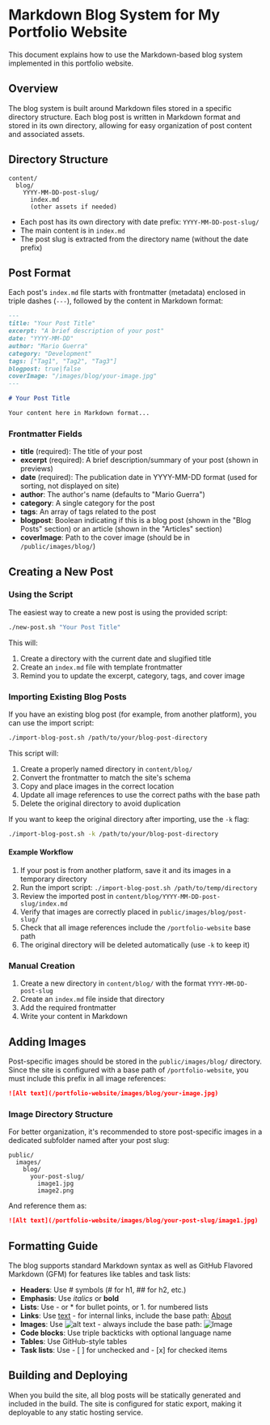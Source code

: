 # Markdown Blog System for My Portfolio Website

This document explains how to use the Markdown-based blog system implemented in this portfolio website.

## Overview

The blog system is built around Markdown files stored in a specific directory structure. Each blog post is written in Markdown format and stored in its own directory, allowing for easy organization of post content and associated assets.

## Directory Structure

```
content/
  blog/
    YYYY-MM-DD-post-slug/
      index.md
      (other assets if needed)
```

- Each post has its own directory with date prefix: `YYYY-MM-DD-post-slug/`
- The main content is in `index.md`
- The post slug is extracted from the directory name (without the date prefix)

## Post Format

Each post's `index.md` file starts with frontmatter (metadata) enclosed in triple dashes (`---`), followed by the content in Markdown format:

```markdown
---
title: "Your Post Title"
excerpt: "A brief description of your post"
date: "YYYY-MM-DD"
author: "Mario Guerra"
category: "Development"
tags: ["Tag1", "Tag2", "Tag3"]
blogpost: true|false
coverImage: "/images/blog/your-image.jpg"
---

# Your Post Title

Your content here in Markdown format...
```

### Frontmatter Fields

- **title** (required): The title of your post
- **excerpt** (required): A brief description/summary of your post (shown in previews)
- **date** (required): The publication date in YYYY-MM-DD format (used for sorting, not displayed on site)
- **author**: The author's name (defaults to "Mario Guerra")
- **category**: A single category for the post
- **tags**: An array of tags related to the post
- **blogpost**: Boolean indicating if this is a blog post (shown in the "Blog Posts" section) or an article (shown in the "Articles" section)
- **coverImage**: Path to the cover image (should be in `/public/images/blog/`)

## Creating a New Post

### Using the Script

The easiest way to create a new post is using the provided script:

```bash
./new-post.sh "Your Post Title"
```

This will:
1. Create a directory with the current date and slugified title
2. Create an `index.md` file with template frontmatter
3. Remind you to update the excerpt, category, tags, and cover image

### Importing Existing Blog Posts

If you have an existing blog post (for example, from another platform), you can use the import script:

```bash
./import-blog-post.sh /path/to/your/blog-post-directory
```

This script will:
1. Create a properly named directory in `content/blog/`
2. Convert the frontmatter to match the site's schema
3. Copy and place images in the correct location
4. Update all image references to use the correct paths with the base path
5. Delete the original directory to avoid duplication

If you want to keep the original directory after importing, use the `-k` flag:

```bash
./import-blog-post.sh -k /path/to/your/blog-post-directory
```

#### Example Workflow

1. If your post is from another platform, save it and its images in a temporary directory
2. Run the import script: `./import-blog-post.sh /path/to/temp/directory`
3. Review the imported post in `content/blog/YYYY-MM-DD-post-slug/index.md`
4. Verify that images are correctly placed in `public/images/blog/post-slug/`
5. Check that all image references include the `/portfolio-website` base path
6. The original directory will be deleted automatically (use `-k` to keep it)

### Manual Creation

1. Create a new directory in `content/blog/` with the format `YYYY-MM-DD-post-slug`
2. Create an `index.md` file inside that directory
3. Add the required frontmatter
4. Write your content in Markdown

## Adding Images

Post-specific images should be stored in the `public/images/blog/` directory. Since the site is configured with a base path of `/portfolio-website`, you must include this prefix in all image references:

```markdown
![Alt text](/portfolio-website/images/blog/your-image.jpg)
```

### Image Directory Structure

For better organization, it's recommended to store post-specific images in a dedicated subfolder named after your post slug:

```
public/
  images/
    blog/
      your-post-slug/
        image1.jpg
        image2.png
```

And reference them as:

```markdown
![Alt text](/portfolio-website/images/blog/your-post-slug/image1.jpg)
```

## Formatting Guide

The blog supports standard Markdown syntax as well as GitHub Flavored Markdown (GFM) for features like tables and task lists:

- **Headers**: Use # symbols (# for h1, ## for h2, etc.)
- **Emphasis**: Use *italics* or **bold**
- **Lists**: Use - or * for bullet points, or 1. for numbered lists
- **Links**: Use [text](url) - for internal links, include the base path: [About](/portfolio-website/about)
- **Images**: Use ![alt text](image-url) - always include the base path: ![Image](/portfolio-website/images/...)
- **Code blocks**: Use triple backticks with optional language name
- **Tables**: Use GitHub-style tables
- **Task lists**: Use - [ ] for unchecked and - [x] for checked items

## Building and Deploying

When you build the site, all blog posts will be statically generated and included in the build. The site is configured for static export, making it deployable to any static hosting service.
